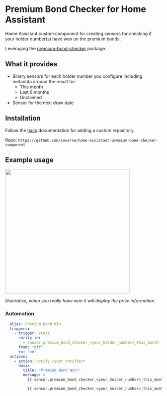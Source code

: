# Premium Bond Checker for Home Assistant

Home Assistant custom component for creating sensors for checking if your holder number(s) have won on the premium bonds.

Leveraging the [premium-bond-checker](https://github.com/inverse/python-premium-bond-checker) package.

## What it provides

- Binary sensors for each holder number you configure including metadata around the result for:
  - This month
  - Last 6 months
  - Unclaimed
- Sensor for the next draw date

## Installation

Follow the [hacs](https://hacs.xyz/docs/faq/custom_repositories) documentation for adding a custom repository.

Repo: `https://github.com/inverse/home-assistant-premium-bond-checker-component`

## Example usage

<img src="https://github.com/user-attachments/assets/3f7394c1-cd96-4cbf-bc52-9ff41282eac2" width="400" />


_Illustrative, when you really have won it will display the prize information._

### Automation

```yaml
  alias: Premium Bond Win
  triggers:
    - trigger: state
      entity_id:
        - sensor.premium_bond_checker_<your_holder_number>_this_month
      from: "off"
      to: "on"
  actions:
    - action: notify.<your_notifier>
      data:
        title: "Premium Bond Win!"
        message: >
          {{ sensor.premium_bond_checker_<your_holder_number>_this_month', 'header') }}

          {{ sensor.premium_bond_checker_<your_holder_number>_this_month', 'tagline') }}
```
